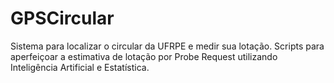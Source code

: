 # GPSCircular
Sistema para localizar o circular da UFRPE e medir sua lotação.
Scripts para aperfeiçoar a estimativa de lotação por Probe Request utilizando Inteligência Artificial e Estatística.

